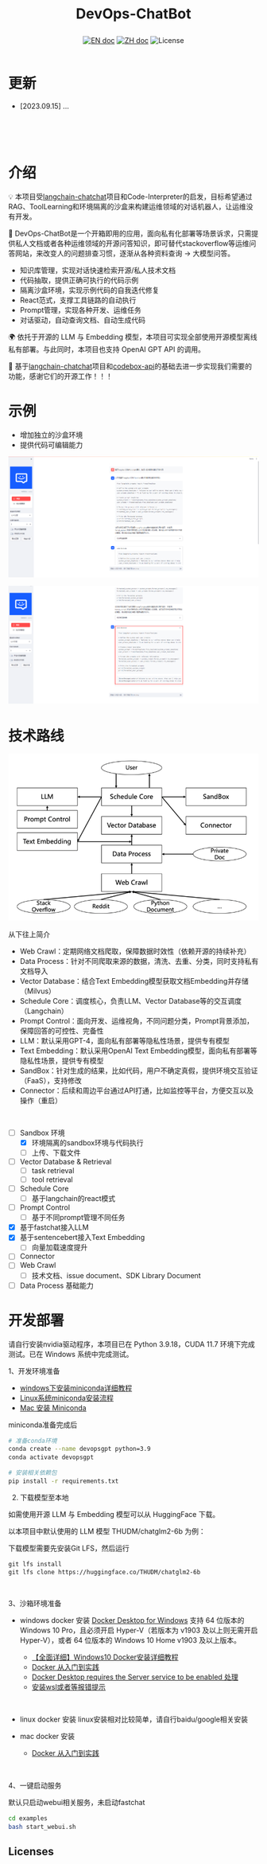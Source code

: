 # <p align="center">DevOps-ChatBot</p>

<p align="center">
    <a href="README_en.md"><img src="https://img.shields.io/badge/document-英文版-white.svg" alt="EN doc"></a>
    <a href="README.md"><img src="https://img.shields.io/badge/文档-中文版-white.svg" alt="ZH doc"></a>
    <img src="https://img.shields.io/static/v1?label=license&message=MIT&color=white&style=flat" alt="License">
    <br><br>
</p>



# 更新
- [2023.09.15] ...

<br>
<br>
<br>


# 介绍

💡 本项目受[langchain-chatchat](https://github.com/chatchat-space/Langchain-Chatchat)项目和Code-Interpreter的启发，目标希望通过RAG、ToolLearning和环境隔离的沙盒来构建运维领域的对话机器人，让运维没有开发。


🤖️ DevOps-ChatBot是一个开箱即用的应用，面向私有化部署等场景诉求，只需提供私人文档或者各种运维领域的开源问答知识，即可替代stackoverflow等运维问答网站，来改变人的问题排查习惯，逐渐从各种资料查询 -> 大模型问答。

- 知识库管理，实现对话快速检索开源/私人技术文档
- 代码抽取，提供正确可执行的代码示例
- 隔离沙盒环境，实现示例代码的自我迭代修复
- React范式，支撑工具链路的自动执行
- Prompt管理，实现各种开发、运维任务
- 对话驱动，自动查询文档、自动生成代码



🌍 依托于开源的 LLM 与 Embedding 模型，本项目可实现全部使用开源模型离线私有部署。与此同时，本项目也支持 OpenAI GPT API 的调用。

🤗 基于[langchain-chatchat](https://github.com/chatchat-space/Langchain-Chatchat)项目和[codebox-api](https://github.com/shroominic/codebox-api)的基础去进一步实现我们需要的功能，感谢它们的开源工作！！！

# 示例
- 增加独立的沙盒环境
- 提供代码可编辑能力

![devopsgpt_example](sources/docs_imgs/devopsgpt_example.png)

![Alt text](sources/docs_imgs/devopsgpt_example2.png)
<br>

# 技术路线

![roadmap](sources/docs_imgs/roadmap.png)

从下往上简介

- Web Crawl：定期网络文档爬取，保障数据时效性（依赖开源的持续补充）
- Data Process：针对不同爬取来源的数据，清洗、去重、分类，同时支持私有文档导入
- Vector Database：结合Text Embedding模型获取文档Embedding并存储（Milvus）
- Schedule Core：调度核心，负责LLM、Vector Database等的交互调度（Langchain）
- Prompt Control：面向开发、运维视角，不同问题分类，Prompt背景添加，保障回答的可控性、完备性
- LLM：默认采用GPT-4，面向私有部署等隐私性场景，提供专有模型
- Text Embedding：默认采用OpenAI Text Embedding模型，面向私有部署等隐私性场景，提供专有模型
- SandBox：针对生成的结果，比如代码，用户不确定真假，提供环境交互验证（FaaS），支持修改
- Connector：后续和周边平台通过API打通，比如监控等平台，方便交互以及操作（重启）
<br>

- [ ] Sandbox 环境
  - [x] 环境隔离的sandbox环境与代码执行
  - [ ] 上传、下载文件
- [ ] Vector Database & Retrieval
  - [ ] task retrieval
  - [ ] tool retrieval
- [ ] Schedule Core
  - [ ] 基于langchain的react模式
- [ ] Prompt Control
  - [ ] 基于不同prompt管理不同任务
- [x] 基于fastchat接入LLM
- [x] 基于sentencebert接入Text Embedding
  - [ ] 向量加载速度提升
- [ ] Connector
- [ ] Web Crawl
  - [ ] 技术文档、issue document、SDK Library Document
- [ ] Data Process 基础能力

# 开发部署

请自行安装nvidia驱动程序，本项目已在 Python 3.9.18，CUDA 11.7 环境下完成测试。已在 Windows 系统中完成测试。

1、开发环境准备

- [windows下安装miniconda详细教程](https://blog.csdn.net/baidu_41805096/article/details/108501099)
- [Linux系统miniconda安装流程](https://zhuanlan.zhihu.com/p/541309324)
- [Mac 安装 Miniconda](https://zhuanlan.zhihu.com/p/476670331)

miniconda准备完成后
```bash
# 准备conda环境
conda create --name devopsgpt python=3.9
conda activate devopsgpt
```

```bash
# 安装相关依赖包
pip install -r requirements.txt
```


2. 下载模型至本地

如需使用开源 LLM 与 Embedding 模型可以从 HuggingFace 下载。

以本项目中默认使用的 LLM 模型 THUDM/chatglm2-6b 为例：

下载模型需要先安装Git LFS，然后运行
```
git lfs install
git lfs clone https://huggingface.co/THUDM/chatglm2-6b
```
<br>

3、沙箱环境准备
- windows docker 安装
[Docker Desktop for Windows](https://docs.docker.com/desktop/install/windows-install/) 支持 64 位版本的 Windows 10 Pro，且必须开启 Hyper-V（若版本为 v1903 及以上则无需开启 Hyper-V），或者 64 位版本的 Windows 10 Home v1903 及以上版本。

  - [【全面详细】Windows10 Docker安装详细教程](https://zhuanlan.zhihu.com/p/441965046)
  - [Docker 从入门到实践](https://yeasy.gitbook.io/docker_practice/install/windows)
  - [Docker Desktop requires the Server service to be enabled 处理](https://blog.csdn.net/sunhy_csdn/article/details/106526991)
  - [安装wsl或者等报错提示](https://learn.microsoft.com/zh-cn/windows/wsl/install)
<br>

- linux docker 安装
linux安装相对比较简单，请自行baidu/google相关安装

- mac docker 安装
  - [Docker 从入门到实践](https://yeasy.gitbook.io/docker_practice/install/mac)
<br>

4、一键启动服务


默认只启动webui相关服务，未启动fastchat
```bash
cd examples
bash start_webui.sh
```


## Licenses
